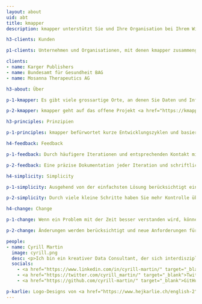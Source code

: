 ```yaml
---
layout: about
uid: abt
title: kmapper
description: kmapper unterstützt Sie und Ihre Organisation bei Ihrem Wissensprojekt und basiert auf den Prinzipien Feedback, Simplicity und Change

h3-clients: Kunden

p1-clients: Unternehmen und Organisationen, mit denen kmapper zusammengearbeitet hat&#58;

clients:
- name: Karger Publishers
- name: Bundesamt für Gesundheit BAG
- name: Mosanna Therapeutics AG

h3-about: Über

p-1-kmapper: Es gibt viele grossartige Orte, an denen Sie Daten und Informationen aus Ihrem Wissensbereich nutzen und teilen können. Technologie ist nur ein Werkzeug, um dies zu tun. kmapper ist ein Ein-Personen-Unternehmen, das Sie bei der Kuration, Organisation und Publikation Ihrer Daten und Informationen unterstützt. kmappers bevorzugter Ort dafür ist das Web, und Web-Technologien sind die besten Werkzeuge dazu.

p-2-kmapper: kmapper geht auf das offene Projekt <a href="https://kmapper.org" target="_blank">kmapper.org</a> zurück. Ein Tool, das Open Access-Forschungsartikel nutzt, um Themen in einem interdisziplinären Kontext zu visualisieren.

h3-principles: Prinzipien

p-1-principles: kmapper befürwortet kurze Entwicklungszyklen und basiert auf den Prinzipien <b>Feedback</b>, <b>Simplicity</b> und <b>Change</b>.

h4-feedback: Feedback

p-1-feedback: Durch häufigere Iterationen und entsprechenden Kontakt mit Ihnen, erhalten Sie einen klaren Einblick in die Entwicklung. Sie können Feedback geben und die Entwicklung nach Bedarf steuern.

p-2-feedback: Eine präzise Dokumentation jeder Iteration und schriftliches Feedback vermeiden kostspielige Besprechungen.

h4-simplicity: Simplicity

p-1-simplicity: Ausgehend von der einfachsten Lösung berücksichtigt ein Produkt die aktuell nötigen Anforderungen.

p-2-simplicity: Durch viele kleine Schritte haben Sie mehr Kontrolle über den Entwicklungsprozess und das zu entwickelnde Produkt.

h4-change: Change

p-1-change: Wenn ein Problem mit der Zeit besser verstanden wird, können sich Ihre Anforderungen ändern.

p-2-change: Änderungen werden berücksichtigt und neue Anforderungen für die nächste Iteration geplant.

people:
- name: Cyrill Martin
  image: cyrill.png
  desc: <p>Ich bin ein kreativer Data Consultant, der sich interdisziplinären Perspektiven auf die Informationsbeschaffung und den Wissenstransfer gewidmet hat - erfahren in der Strukturierung von Daten und Inhalten für Mensch und Maschine.</p><p>Ich habe im Forschungs- und Verlagswesen gearbeitet, bevor ich die kmapper GmbH gegründet habe. Hier können Sie einen Blick in meinen Lebenslauf werfen&#58; <a href="https://cyrill-martin.github.io/" target="_blank">cyrill-martin.github.io</a>.</p>
  socials:
    - <a href="https://www.linkedin.com/in/cyrill-martin/" target="_blank">LinkedIn</a>
    - <a href="https://twitter.com/cyrill_martin/" target="_blank">Twitter</a>
    - <a href="https://github.com/cyrill-martin/" target="_blank">GitHub</a>

p-karlie: Logo-Designs von <a href="https://www.hejkarlie.ch/english-2" target="_blank">Karlie GmbH</a>.
---
```

